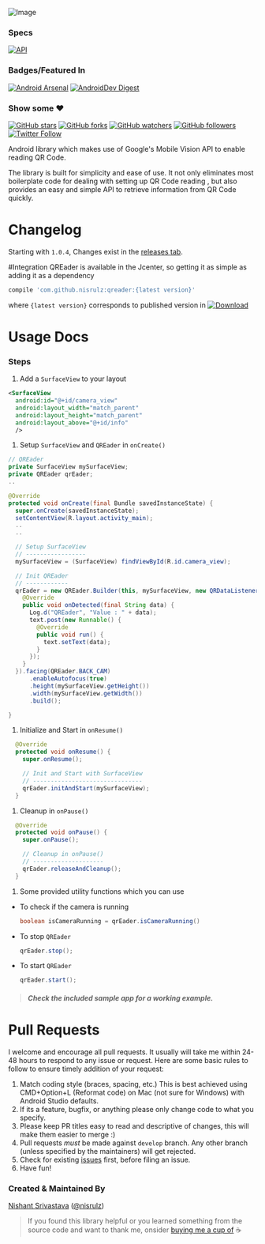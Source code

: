 ![Image](https://github.com/nisrulz/qreader/blob/master/img/github_banner.png)

### Specs
[![API](https://img.shields.io/badge/API-9%2B-orange.svg?style=flat)](https://android-arsenal.com/api?level=9)

### Badges/Featured In
[![Android Arsenal](https://img.shields.io/badge/Android%20Arsenal-QREader-green.svg?style=true)](https://android-arsenal.com/details/1/3478)  [![AndroidDev Digest](https://img.shields.io/badge/AndroidDev%20Digest-%23121-blue.svg)](https://www.androiddevdigest.com/digest-121/)


### Show some :heart:
[![GitHub stars](https://img.shields.io/github/stars/nisrulz/qreader.svg?style=social&label=Star)](https://github.com/nisrulz/qreader) [![GitHub forks](https://img.shields.io/github/forks/nisrulz/qreader.svg?style=social&label=Fork)](https://github.com/nisrulz/qreader/fork) [![GitHub watchers](https://img.shields.io/github/watchers/nisrulz/qreader.svg?style=social&label=Watch)](https://github.com/nisrulz/qreader) [![GitHub followers](https://img.shields.io/github/followers/nisrulz.svg?style=social&label=Follow)](https://github.com/nisrulz/qreader)
[![Twitter Follow](https://img.shields.io/twitter/follow/nisrulz.svg?style=social)](https://twitter.com/nisrulz)

Android library which makes use of Google's Mobile Vision API to enable reading QR Code.

The library is built for simplicity and ease of use. It not only eliminates most boilerplate code for dealing with setting up QR Code reading , but also provides an easy and simple API to retrieve information from QR Code quickly.

# Changelog
Starting with `1.0.4`, Changes exist in the [releases tab](https://github.com/nisrulz/qreader/releases).

#Integration
QREader is available in the Jcenter, so getting it as simple as adding it as a dependency
```gradle
compile 'com.github.nisrulz:qreader:{latest version}'
```
where `{latest version}` corresponds to published version in [ ![Download](https://api.bintray.com/packages/nisrulz/maven/com.github.nisrulz%3Aqreader/images/download.svg) ](https://bintray.com/nisrulz/maven/com.github.nisrulz%3Aqreader/_latestVersion)


# Usage Docs

### Steps

1. Add a `SurfaceView` to your layout

  ```xml
  <SurfaceView
    android:id="@+id/camera_view"
    android:layout_width="match_parent"
    android:layout_height="match_parent"
    android:layout_above="@+id/info"
    />
  ```

1. Setup `SurfaceView` and `QREader` in `onCreate()`

  ```java
  // QREader
  private SurfaceView mySurfaceView;
  private QREader qrEader;
  ..

  @Override
  protected void onCreate(final Bundle savedInstanceState) {
    super.onCreate(savedInstanceState);
    setContentView(R.layout.activity_main);
    ..
    ..

    // Setup SurfaceView
    // -----------------
    mySurfaceView = (SurfaceView) findViewById(R.id.camera_view);

    // Init QREader
    // ------------
    qrEader = new QREader.Builder(this, mySurfaceView, new QRDataListener() {
      @Override
      public void onDetected(final String data) {
        Log.d("QREader", "Value : " + data);
        text.post(new Runnable() {
          @Override
          public void run() {
            text.setText(data);
          }
        });
      }
    }).facing(QREader.BACK_CAM)
        .enableAutofocus(true)
        .height(mySurfaceView.getHeight())
        .width(mySurfaceView.getWidth())
        .build();

  }
  ```

1. Initialize and Start in `onResume()`

  ```java
    @Override
    protected void onResume() {
      super.onResume();

      // Init and Start with SurfaceView
      // -------------------------------
      qrEader.initAndStart(mySurfaceView);
    }
  ```
1. Cleanup in `onPause()`

  ```java
    @Override
    protected void onPause() {
      super.onPause();

      // Cleanup in onPause()
      // --------------------
      qrEader.releaseAndCleanup();
    }
  ```
1. Some provided utility functions which you can use
  + To check if the camera is running

    ```java
    boolean isCameraRunning = qrEader.isCameraRunning()
    ```

  + To stop `QREader`

      ```java
      qrEader.stop();
      ```
  + To start `QREader`

      ```java
      qrEader.start();
      ```

  > ##### Check the included sample app for a working example.

# Pull Requests
I welcome and encourage all pull requests. It usually will take me within 24-48 hours to respond to any issue or request. Here are some basic rules to follow to ensure timely addition of your request:
  1. Match coding style (braces, spacing, etc.) This is best achieved using CMD+Option+L (Reformat code) on Mac (not sure for Windows) with Android Studio defaults.
  2. If its a feature, bugfix, or anything please only change code to what you specify.
  3. Please keep PR titles easy to read and descriptive of changes, this will make them easier to merge :)
  4. Pull requests _must_ be made against `develop` branch. Any other branch (unless specified by the maintainers) will get rejected.
  5. Check for existing [issues](https://github.com/nisrulz/qreader/issues) first, before filing an issue.  
  6. Have fun!

### Created & Maintained By
[Nishant Srivastava](https://github.com/nisrulz) ([@nisrulz](https://www.twitter.com/nisrulz))

> If you found this library helpful or you learned something from the source code and want to thank me, onsider [buying me a cup of](https://www.paypal.me/nisrulz/5) :coffee:

